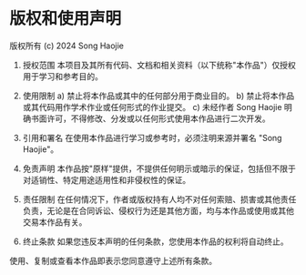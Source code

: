 # 版权和使用声明

版权所有 (c) 2024 Song Haojie

1. 授权范围
   本项目及其所有代码、文档和相关资料（以下统称"本作品"）仅授权用于学习和参考目的。

2. 使用限制
   a) 禁止将本作品或其中的任何部分用于商业目的。
   b) 禁止将本作品或其代码用作学术作业或任何形式的作业提交。
   c) 未经作者 Song Haojie 明确书面许可，不得修改、分发或以任何形式使用本作品进行二次开发。

3. 引用和署名
   在使用本作品进行学习或参考时，必须注明来源并署名 "Song Haojie"。

4. 免责声明
   本作品按"原样"提供，不提供任何明示或暗示的保证，包括但不限于对适销性、特定用途适用性和非侵权性的保证。

5. 责任限制
   在任何情况下，作者或版权持有人均不对任何索赔、损害或其他责任负责，无论是在合同诉讼、侵权行为还是其他方面，均与本作品或使用或其他交易本作品有关。

6. 终止条款
   如果您违反本声明的任何条款，您使用本作品的权利将自动终止。

使用、复制或查看本作品即表示您同意遵守上述所有条款。

